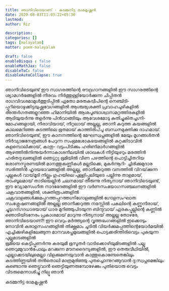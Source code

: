 ```yaml
---
title: ഞാനിവിടെയാണ് - കടമ്മനിട്ട രാമകൃ‌ഷ്ണന്‍
date: 2020-08-03T11:03:22+05:30
lastmod: 
author: Riz

description: 
categories: []
tags: [malayalam]
matter: poem-malayalam

draft: false
enableDisqus : false
enableMathJax: false
disableToC: false
disableAutoCollapse: true
---
```


ഞാനിവിടെയുണ്ട് 
ഈ സാഗരത്തിന്റെ രൗദ്രഗാനങ്ങളില്‍
ഈ സാഗരത്തിന്റെ ശ്യാമഗര്‍ഭങ്ങളില്‍ 
നീരവം നീര്‍ത്തുള്ളിയോര്‍ക്കുന്ന ചിപ്പിതന്‍
രാഗവിവശമാമുള്‍ത്തുടിപ്പില്‍
ഏതോ മരതകദ്വീപിന്റെ നെഞ്ചിടി-
പ്പൂറിയൊഴുക്കിട്ടയുഷ്ണവേഗങ്ങളില്‍
ആശ്ചര്യ‌ശക്തി പ്രവാഹചുഴികളില്‍
അന്തര്‍ഗതങ്ങളുറഞ്ഞ ഹിമാനിയില്‍
ആശപൂണ്ടാശ്വാസമറ്റത്തിരകളില്‍
ആടിയുയര്‍ന്നു തളര്‍ന്നു പിന്‍വാങ്ങിയും 
ആവേശമോടു കുതിച്ചുകിതച്ച‌ഗ്നി‌-
മോഹങ്ങളായി, നീരാവിയായ്, നീറ്റലായ്
അല്ലല്ല‌, ഞാനീ കറുത്ത‌ കയങ്ങളില്‍
കാലമെറിഞ്ഞ കുടത്തിലെ ഭൂതമായ്
കാത്തിരിപ്‌പൂ ബന്ധനമുക്തിക്കു ദാഹമായ്.
ഞാനിവിടെയുണ്ട്,
ഈ കാനനത്തിന്റെ മേഘസ്വപ്നങ്ങളില്‍
മേയും മൃ‌ഗങ്ങള്‍തന്‍ നിര്‍വ്യാജനേത്രങ്ങള്‍
പേറുന്ന സംഭ്രമശോകഭയങ്ങളില്‍
കറ്റക്കിടാവിന്‍ കുളമ്പൊലിക്കായ്, കാതു-
വട്ടംപിടിക്കും ഹരിണിമാര്‍ഗങ്ങളില്‍
ആഴത്തില്‍നിന്നുയര്‍ന്നാകാശനീലയില്‍
ശാഖകള്‍ നീട്ടിയുഴറും മരത്തിന്‍
ഹരിതദു:ഖങ്ങളില്‍
ഞെട്ടറ്റു ഭൂമിയില്‍ വീണ പഴത്തിന്റെ 
പൊട്ടിച്ചിതറിയ ശോണസ്മരണയില്‍ 
മാനത്തുകണ്ണികള്‍ മല്ലടിക്കെ, മുകര്‍ന്നൂറി-
ച്ചിരിക്കുമുദാര സരിത്തിന്‍ ഹൃ‌ദയഭാവങ്ങളില്‍
അല്ലല്ല, ഞാനീക്കറുത്ത വനത്തില്‍
വിറയ്‌ക്കുന്ന പുല്ലകള്‍ വായ്‌മൂടി നില്ക്കും ഗുഹയിലെ
പുള്ളിപ്പുലിയുടെ പല്ലിന്നു താളമായ്, താംബൂലമായ് 
താടിയെല്ലിന്‍ ചലനമായ്‌ തീരുന്നു നിത്യനായ്
ഞാനിവിടെയുണ്ട്,
ഈ വ്യോമസംഗീത നാദഭേദങ്ങളില്‍
ഈ വര്‍ണസംയോഗസഞ്ചലനങ്ങളില്‍ 
ചക്രവാതങ്ങളില്‍, ശക്തിരൂപങ്ങളില്‍
ചക്രവാളങ്ങള്‍ക്കുമപ്പുറത്തപ്പുറത്തഗ്നിഗോളങ്ങളില്‍
ഗോളസംഘാത സംശ്ലേഷണങ്ങളില്‍ 
അല്ലല്ല ഞാനീക്കറുത്ത നഭസ്സില്‍
പകലിന്റെ കണ്ണുനീരായ്, ച്ചുടുഗദ്‌ഗദധാരയായ്
ധാര മുറിഞ്ഞുപിടയുന്ന ബിന്ദുവായ്
ഏരകപ്പുല്ലിന്റെ കണ്ണില്‍ ഞൊടിയിടനേരം 
പ്രകാശമായ് മാറുന്നു നിത്യനായ്
അല്ലല്ല തോഴരേ,
ഞാനിവിടെയാണ്!!
ഈ വെറും മര്‍ത്ത്യന്റെ വൃ‌ത്തഭംഗങ്ങളില്‍
ഇക്കൊടും നോവിന്‍ കരാളസംഗങ്ങളില്‍
തീക്ഷ്ണമാം ചൂടില്‍ വിയര്‍ക്കുമപ്പത്തിന്റെയോര്‍മയില്‍
എച്ചിക്കുഴികളിലേങ്ങുന്ന മാനവശപ്തമുഖങ്ങളില്‍
പൊട്ടക്കരിന്തിരിവെട്ടം പുകയുന്ന പുല്ലുമാടങ്ങളില്‍  
ഭൂമിയെ കെട്ടിപ്പുണര്‍ന്നു കരയുമീ
ഭൂസൂതര്‍ വാടിക്കൊഴിയുമിടങ്ങളില്‍
പല്ലു ഞെറുമ്മുവാന്‍പോലും മറക്കുന്ന 
മൗനദൈന്യങ്ങളില്‍,
ഈ തെരുവീഥിയില്‍,
എല്ലാക്കടയിലുമെല്ലാ വിളക്കുമണയുവാന്‍
കാത്തുകൊണ്ടേതെങ്കിലും കടത്തിണ്ണയില്‍
തന്‍തൊലി മാത്രമുരിഞ്ഞു പുതച്ചൊന്നുറങ്ങുവാന്‍
ദു:സ്വപ്നമെങ്കിലും കണ്ടൊന്നു ഞെട്ടുവാന്‍
ഞെട്ടിയുണരുമ്പോഴേക്കും പുതിയൊരു
വെട്ടം വിടരുമെന്നാശിച്ചു നില്പൂ ഞാന്‍

കടമ്മനിട്ട രാമകൃ‌ഷ്ണന്‍ 
 
